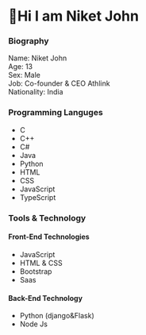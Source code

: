 <h1>👋Hi I am Niket John</h1>

<h3>Biography</h3>

Name: Niket John
<br>
Age: 13
<br>
Sex: Male
<br>
Job: Co-founder & CEO Athlink
<br>
Nationality: India

<h3>Programming Languges</h3>
<ul>
  <li>C</li>
  <li>C++</li>
  <li>C#</li>
  <li>Java</li>
  <li>Python</li>
  <li>HTML</li>
  <li>CSS</li>
  <li>JavaScript</li>
  <li>TypeScript</li>
</ul>

<h3>Tools & Technology</h3>
<h4>Front-End Technologies</h4>
<ul>
  <li>JavaScript</li>
  <li>HTML & CSS</li>
  <li>Bootstrap</li>
  <li>Saas</li>
</ul>
<h4>Back-End Technology</h4>
<ul>
  <li>Python (django&Flask)</li>
  <li>Node Js</li>
 </ul>
<!---
NiketJohn7/NiketJohn7 is a ✨ special ✨ repository because its `README.md` (this file) appears on your GitHub profile.
You can click the Preview link to take a look at your changes.
--->
